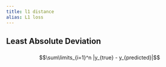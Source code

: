 ```yaml
---
title: l1 distance
alias: L1 loss
---
```


## Least Absolute Deviation

###
$$\sum\limits_{i=1}^n |y_{true} - y_{predicted}|$$
###
